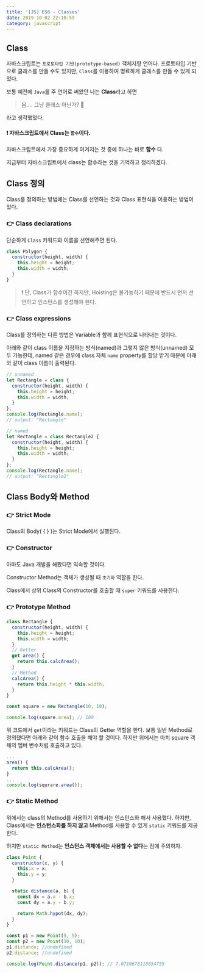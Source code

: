 ```yaml
---
title: '[JS] ES6 - Classes'
date: 2019-10-02 22:10:59
category: javascript
---
```


## Class

자바스크립트는 `프로토타입 기반(prototype-based)` 객체지향 언어다.
프로토타입 기반으로 클래스를 만들 수도 있지만, `Class`를 이용하여 명료하게 클래스를 만들 수 있게 되었다.

보통 예전에 `Java`를 주 언어로 써왔던 나는 **Class**라고 하면

> 음.... 그냥 클래스 아닌가? :thinking:

라고 생각했었다.

#### :exclamation: 자바스크립트에서 Class는 `함수`이다.

자바스크립트에서 가장 중요하게 여겨지는 것 중에 하나는 바로 **함수** 다.

지금부터 자바스크립트에서 class는 함수라는 것을 기억하고 정리하겠다.

## Class 정의

Class를 정의하는 방법에는 Class를 선언하는 것과 Class 표현식을 이용하는 방법이 있다.

### :point_right: Class declarations

단순하게 `Class` 키워드와 이름을 선언해주면 된다.

```javascript
class Polygon {
  constructor(height, width) {
    this.height = height;
    this.width = width;
  }
}
```

> :exclamation: 단, Class가 함수이긴 하지만, Hoisting은 불가능하기 때문에 반드시 먼저 선언하고 인스턴스를 생성해야 한다.

### :point_right: Class expressions

Class를 정의하는 다른 방법은 Variable과 함께 표현식으로 나타내는 것이다. 

아래와 같이 class 이름을 지정하는 방식(named)과 그렇지 않은 방식(unnamed) 모두 가능한데, named 같은 경우에 class 자체 `name` property를 할당 받기 때문에 아래와 같이 class 이름이 출력된다.

```javascript
// unnamed
let Rectangle = class {
  constructor(height, width) {
    this.height = height;
    this.width = width;
  }
};
console.log(Rectangle.name);
// output: "Rectangle"

// named
let Rectangle = class Rectangle2 {
  constructor(height, width) {
    this.height = height;
    this.width = width;
  }
};
console.log(Rectangle.name);
// output: "Rectangle2"
```

## Class Body와 Method

### :point_right: Strict Mode

Class의 Body( { } )는 Strict Mode에서 실행된다.

### :point_right: Constructor

아마도 Java 개발을 해봤다면 익숙할 것이다.

Constructor Method는 객체가 생성될 때 `초기화` 역할을 한다.

Class에서 상위 Class의 Constructor를 호출할 때 `super` 키워드를 사용한다.

### :point_right: Prototype Method

```javascript
class Rectangle {
  constructor(height, width) {
    this.height = height;
    this.width = width;
  }
  // Getter
  get area() {
    return this.calcArea();
  }
  // Method
  calcArea() {
    return this.height * this.width;
  }
}

const square = new Rectangle(10, 10);

console.log(square.area); // 100
```

위 코드에서 `get`이라는 키워드는 Class의 Getter 역할을 한다. 보통 일반 Method로 정의했다면 아래와 같이 함수 호출을 해야 할 것이다. 하지만 위에서는 마치 square 객체의 멤버 변수처럼 호출하고 있다.

```javascript
...
area() {
  return this.calcArea();
}
...
console.log(squrare.area());
```

### :point_right: Static Method

위에서는 class의 Method를 사용하기 위해서는 인스턴스화 해서 사용했다. 하지만, Class에서는 **인스턴스화를 하지 않고** Method를 사용할 수 있게 `static` 키워드를 제공한다.

하지만 `static Method`는 **인스턴스 객체에서는 사용할 수 없다**는 점에 주의하자.

```javascript
class Point {
  constructor(x, y) {
    this.x = x;
    this.y = y;
  }

  static distance(a, b) {
    const dx = a.x - b.x;
    const dy = a.y - b.y;

    return Math.hypot(dx, dy);
  }
}

const p1 = new Point(5, 5);
const p2 = new Point(10, 10);
p1.distance; //undefined
p2.distance; //undefined

console.log(Point.distance(p1, p2)); // 7.0710678118654755
```